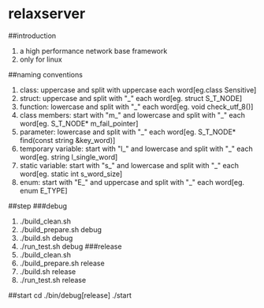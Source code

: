 # relaxserver

##introduction
1. a high performance network base framework
2. only for linux


##naming conventions
1. class: uppercase and split with uppercase each word[eg.class Sensitive]
2. struct: uppercase and split with "_" each word[eg. struct S_T_NODE]
3. function: lowercase and split with "_" each word[eg. void check_utf_8()]
4. class members: start with "m_" and lowercase and split with "_" each word[eg. S_T_NODE* m_fail_pointer]
5. parameter: lowercase and split with "_" each word[eg. S_T_NODE* find(const string &key_word)]
6. temporary variable: start with "l_" and lowercase and split with "_" each word[eg. string l_single_word]
7. static variable: start with "s_" and lowercase and split with "_" each word[eg. static int s_word_size]
8. enum: start with "E_" and uppercase and split with "_" each word[eg. enum E_TYPE]

##step
###debug
1. ./build_clean.sh
2. ./build_prepare.sh debug
3. ./build.sh debug
4. ./run_test.sh debug
###release
1. ./build_clean.sh
2. ./build_prepare.sh release
3. ./build.sh release
4. ./run_test.sh release

##start
cd ./bin/debug[release]
./start